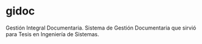 # gidoc
Gestión Integral Documentaria.  Sistema de Gestión Documentaria que sirvió para Tesis en Ingeniería de Sistemas.
